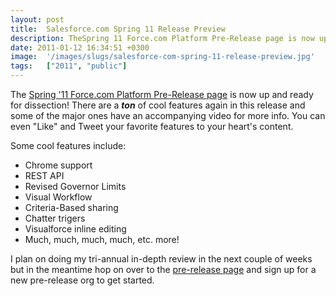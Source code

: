 ```yaml
---
layout: post
title:  Salesforce.com Spring 11 Release Preview
description: TheSpring 11 Force.com Platform Pre-Release page is now up and ready for dissection! There are a ton  of cool features again in this release and some of the major ones have an accompanying video for more info. You can even Like and Tweet your favorite features to your hearts content. Some cool features include- * Chrome support  * REST API  * Revised Governor Limits  * Visual Workflow  * Criteria-Based sharing  * Chatter trigers  * Visualforce inline editing  * Much, much, much, much, etc. more!
date: 2011-01-12 16:34:51 +0300
image:  '/images/slugs/salesforce-com-spring-11-release-preview.jpg'
tags:   ["2011", "public"]
---
```

<p>The <a href="http://developer.force.com/releases/release/Spring11">Spring '11 Force.com Platform Pre-Release page</a> is now up and ready for dissection! There are a <em><strong>ton</strong></em> of cool features again in this release and some of the major ones have an accompanying video for more info. You can even "Like" and Tweet your favorite features to your heart's content.</p>
<p>Some cool features include:</p>
<ul>
<li>Chrome support</li>
<li>REST API</li>
<li>Revised Governor Limits</li>
<li>Visual Workflow</li>
<li>Criteria-Based sharing</li>
<li>Chatter trigers</li>
<li>Visualforce inline editing</li>
<li>Much, much, much, much, etc. more!</li>
</ul>
<p>I plan on doing my tri-annual in-depth review in the next couple of weeks but in the meantime hop on over to the <a href="http://developer.force.com/releases/release/Spring11">pre-release page</a> and sign up for a new pre-release org to get started.</p>
